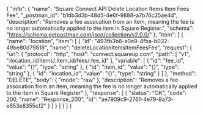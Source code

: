 {
  "info": {
    "name": "Square Connect API Delete Location Items Item Fees Fee",
    "_postman_id": "b1db3d3b-48d5-4e6f-9888-a7b76c25ae4d",
    "description": "Removes a fee assocation from an item, meaning the fee is no longer automatically applied to the item in Square Register.",
    "schema": "https://schema.getpostman.com/json/collection/v2.0.0/"
  },
  "item": [
    {
      "name": "location",
      "item": [
        {
          "id": "493fb3b6-a0e9-4fba-b032-49be80d79818",
          "name": "deleteLocationItemsItemFeesFee",
          "request": {
            "url": {
              "protocol": "http",
              "host": "connect.squareup.com",
              "path": [
                "v1",
                ":location_id/items/:item_id/fees/:fee_id"
              ],
              "variable": [
                {
                  "id": "fee_id",
                  "value": "{}",
                  "type": "string"
                },
                {
                  "id": "item_id",
                  "value": "{}",
                  "type": "string"
                },
                {
                  "id": "location_id",
                  "value": "{}",
                  "type": "string"
                }
              ]
            },
            "method": "DELETE",
            "body": {
              "mode": "raw"
            },
            "description": "Removes a fee assocation from an item, meaning the fee is no longer automatically applied to the item in Square Register"
          },
          "response": [
            {
              "status": "OK",
              "code": 200,
              "name": "Response_200",
              "id": "ae7909c9-2761-4e79-8a73-e653e8355cf2"
            }
          ]
        }
      ]
    }
  ]
}